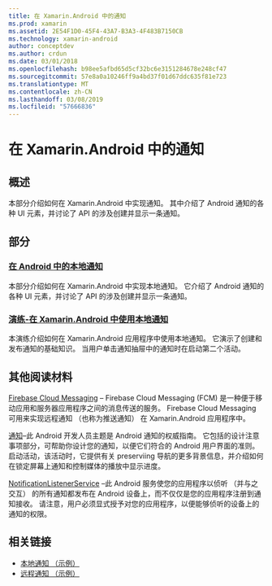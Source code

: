 ```yaml
---
title: 在 Xamarin.Android 中的通知
ms.prod: xamarin
ms.assetid: 2E54F1D0-45F4-43A7-B3A3-4F483B7150CB
ms.technology: xamarin-android
author: conceptdev
ms.author: crdun
ms.date: 03/01/2018
ms.openlocfilehash: b98ee5afbd65d5cf32bc6e3151284678e248cf47
ms.sourcegitcommit: 57e8a0a10246ff9a4bd37f01d67ddc635f81e723
ms.translationtype: MT
ms.contentlocale: zh-CN
ms.lasthandoff: 03/08/2019
ms.locfileid: "57666836"
---
```

# <a name="notifications-in-xamarinandroid"></a>在 Xamarin.Android 中的通知


## <a name="overview"></a>概述

本部分介绍如何在 Xamarin.Android 中实现通知。 其中介绍了 Android 通知的各种 UI 元素，并讨论了 API 的涉及创建并显示一条通知。


## <a name="sections"></a>部分

### <a name="local-notifications-in-androidlocal-notificationsmd"></a>[在 Android 中的本地通知](local-notifications.md)

本部分介绍如何在 Xamarin.Android 中实现本地通知。 它介绍了 Android 通知的各种 UI 元素，并讨论了 API 的涉及创建并显示一条通知。 

### <a name="walkthrough---using-local-notifications-in-xamarinandroidlocal-notifications-walkthroughmd"></a>[演练-在 Xamarin.Android 中使用本地通知](local-notifications-walkthrough.md)  
 
本演练介绍如何在 Xamarin.Android 应用程序中使用本地通知。 它演示了创建和发布通知的基础知识。 当用户单击通知抽屉中的通知时在启动第二个活动。 


## <a name="for-further-reading"></a>其他阅读材料

[Firebase Cloud Messaging](~/android/data-cloud/google-messaging/firebase-cloud-messaging.md) &ndash; Firebase Cloud Messaging (FCM) 是一种便于移动应用和服务器应用程序之间的消息传送的服务。 Firebase Cloud Messaging 可用来实现远程通知 （也称为推送通知） 在 Xamarin.Android 应用程序中。

[通知](https://developer.android.com/guide/topics/ui/notifiers/notifications.html)&ndash;此 Android 开发人员主题是 Android 通知的权威指南。 它包括的设计注意事项部分，可帮助你设计您的通知，以便它们符合的 Android 用户界面的准则。 启动活动，该活动时，它提供有关 preserviing 导航的更多背景信息，并介绍如何在锁定屏幕上通知和控制媒体的播放中显示进度。 

[NotificationListenerService](https://developer.xamarin.com/api/type/Android.Service.Notification.NotificationListenerService/) &ndash;此 Android 服务使您的应用程序以侦听 （并与之交互） 的所有通知都发布在 Android 设备上，而不仅仅是您的应用程序注册到通知接收。 请注意，用户必须显式授予对您的应用程序，以便能够侦听的设备上的通知的权限。





## <a name="related-links"></a>相关链接

- [本地通知 （示例）](https://developer.xamarin.com/samples/monodroid/LocalNotifications/)
- [远程通知 （示例）](https://developer.xamarin.com/samples/monodroid/RemoteNotifications/)
